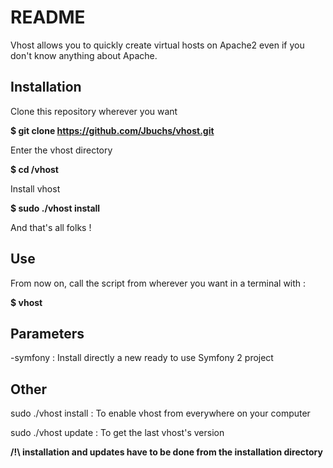 # README #
Vhost allows you to quickly create virtual hosts on Apache2 even if you don't know anything about Apache.

Installation
------------

Clone this repository wherever you want

<b>$ git clone https://github.com/Jbuchs/vhost.git</b>

Enter the vhost directory

<b>$ cd /vhost</b>

Install vhost

<b>$ sudo ./vhost install</b>

And that's all folks !

Use
---

From now on, call the script from wherever you want in a terminal with :

<b>$ vhost</b>

Parameters
----------

-symfony :  Install directly a new ready to use Symfony 2 project

Other
-----

sudo ./vhost install :	To enable vhost from everywhere on your computer

sudo ./vhost update :    To get the last vhost's version

<b>/!\ installation and updates have to be done from the installation directory</b>

